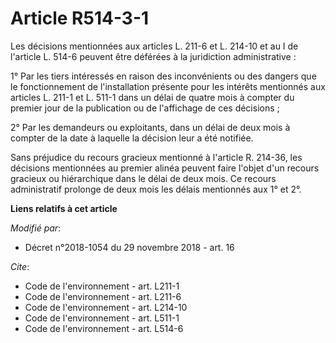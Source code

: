# Article R514-3-1

Les décisions mentionnées aux articles L. 211-6 et L. 214-10 et au I de l'article L. 514-6 peuvent être déférées à la
juridiction administrative :

1° Par les tiers intéressés en raison des inconvénients ou des dangers que le fonctionnement de l'installation présente pour
les intérêts mentionnés aux articles L. 211-1 et L. 511-1 dans un délai de quatre mois à compter du premier jour de la
publication ou de l'affichage de ces décisions ;

2° Par les demandeurs ou exploitants, dans un délai de deux mois à compter de la date à laquelle la décision leur a été
notifiée.

Sans préjudice du recours gracieux mentionné à l'article R. 214-36, les décisions mentionnées au premier alinéa peuvent faire
l'objet d'un recours gracieux ou hiérarchique dans le délai de deux mois. Ce recours administratif prolonge de deux mois les
délais mentionnés aux 1° et 2°.

**Liens relatifs à cet article**

_Modifié par_:

  - Décret n°2018-1054 du 29 novembre 2018 - art. 16

_Cite_:

  - Code de l'environnement - art. L211-1
  - Code de l'environnement - art. L211-6
  - Code de l'environnement - art. L214-10
  - Code de l'environnement - art. L511-1
  - Code de l'environnement - art. L514-6
